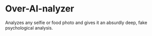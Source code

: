 # Over-AI-nalyzer
Analyzes any selfie or food photo and gives it an absurdly deep, fake psychological analysis.
